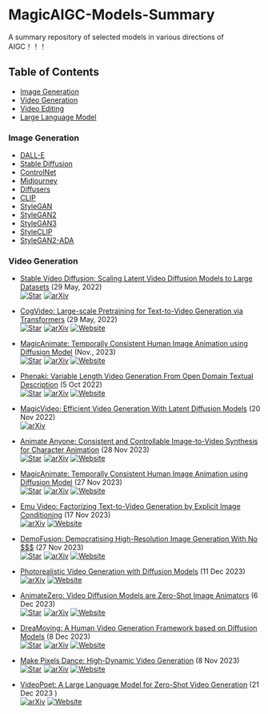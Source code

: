 # MagicAIGC-Models-Summary
A summary repository of selected models in various directions of AIGC！！！


## Table of Contents

- [Image Generation](#image-generation)
- [Video Generation](#video-generation)
- [Video Editing](#video-editing)
- [Large Language Model](#large-language-model)


### Image Generation
- [DALL-E](https://github.com/openai/DALL-E)
- [Stable Diffusion](https://github.com/CompVis/stable-diffusion)
- [ControlNet](https://github.com/lllyasviel/ControlNet)
- [Midjourney](https://github.com/midjourney/midjourney)
- [Diffusers](https://github.com/huggingface/diffusers)
- [CLIP](https://github.com/openai/CLIP)
- [StyleGAN](https://github.com/NVlabs/stylegan2)
- [StyleGAN2](https://github.com/NVlabs/stylegan2)
- [StyleGAN3](https://github.com/NVlabs/stylegan3)
- [StyleCLIP](https://github.com/openai/styleclip)
- [StyleGAN2-ADA](https://github.com/NVlabs/stylegan2-ada)

### Video Generation

- [Stable Video Diffusion: Scaling Latent Video Diffusion Models to Large Datasets](https://arxiv.org/pdf/2311.15127v1.pdf) (29 May, 2022)  
  [![Star](https://img.shields.io/github/stars/thudm/cogvideo.svg?style=social&label=Star)](https://github.com/Stability-AI/generative-models.git)
  [![arXiv](https://img.shields.io/badge/arXiv-b31b1b.svg)](https://arxiv.org/pdf/2311.15127v1)

- [CogVideo: Large-scale Pretraining for Text-to-Video Generation via Transformers](https://arxiv.org/pdf/2205.15868v1.pdf) (29 May, 2022)  
  [![Star](https://img.shields.io/github/stars/thudm/cogvideo.svg?style=social&label=Star)](https://github.com/thudm/cogvideo.git)
  [![arXiv](https://img.shields.io/badge/arXiv-b31b1b.svg)](https://arxiv.org/pdf/2205.15868v1)
  [![Website](https://img.shields.io/badge/Website-9cf)](https://models.aminer.cn/cogvideo/)

- [MagicAnimate: Temporally Consistent Human Image Animation using Diffusion Model](https://arxiv.org/abs/2311.16498) (Nov., 2023)  
  [![Star](https://img.shields.io/github/stars/magic-research/magic-animate.svg?style=social&label=Star)](https://github.com/magic-research/magic-animate)
  [![arXiv](https://img.shields.io/badge/arXiv-b31b1b.svg)](https://arxiv.org/abs/2311.16498)
  [![Website](https://img.shields.io/badge/Website-9cf)](https://showlab.github.io/magicanimate)

- [Phenaki: Variable Length Video Generation From Open Domain Textual Description](https://arxiv.org/pdf/2210.02399v1.pdf) (5 Oct 2022)  
  [![Star](https://img.shields.io/github/stars/lucidrains/phenaki-pytorch.svg?style=social&label=Star)](https://github.com/lucidrains/phenaki-pytorch.git)
  [![arXiv](https://img.shields.io/badge/arXiv-b31b1b.svg)](https://arxiv.org/pdf/2210.02399v1)
  [![Website](https://img.shields.io/badge/Website-9cf)](https://phenaki.video/)

- [MagicVideo: Efficient Video Generation With Latent Diffusion Models](https://arxiv.org/pdf/2211.11018v2.pdf) (20 Nov 2022)  
  [![arXiv](https://img.shields.io/badge/arXiv-b31b1b.svg)](https://arxiv.org/pdf/2211.11018v2)

- [Animate Anyone: Consistent and Controllable Image-to-Video Synthesis for Character Animation](https://arxiv.org/pdf/2311.17117.pdf) (28 Nov 2023)  
  [![Star](https://img.shields.io/github/stars/HumanAIGC/AnimateAnyone.svg?style=social&label=Star)](https://github.com/HumanAIGC/AnimateAnyone.git)
  [![arXiv](https://img.shields.io/badge/arXiv-b31b1b.svg)](https://arxiv.org/pdf/2311.17117)
  [![Website](https://img.shields.io/badge/Website-9cf)](https://humanaigc.github.io/animate-anyone/)

- [MagicAnimate: Temporally Consistent Human Image Animation using Diffusion Model](https://arxiv.org/pdf/2311.16498v1.pdf) (27 Nov 2023)  
  [![Star](https://img.shields.io/github/stars/magic-research/magic-animate.svg?style=social&label=Star)](https://github.com/magic-research/magic-animate.git)
  [![arXiv](https://img.shields.io/badge/arXiv-b31b1b.svg)](https://arxiv.org/pdf/2311.16498v1)
  [![Website](https://img.shields.io/badge/Website-9cf)](https://showlab.github.io/magicanimate/)

- [Emu Video: Factorizing Text-to-Video Generation by Explicit Image Conditioning](https://arxiv.org/pdf/2311.10709v1.pdf) (17 Nov 2023)  
  [![arXiv](https://img.shields.io/badge/arXiv-b31b1b.svg)](https://arxiv.org/pdf/2311.10709v1)
  [![Website](https://img.shields.io/badge/Website-9cf)](https://emu-video.metademolab.com/)

- [DemoFusion: Democratising High-Resolution Image Generation With No $$$](https://arxiv.org/pdf/2311.16498v1.pdf) (27 Nov 2023)  
  [![Star](https://img.shields.io/github/stars/PRIS-CV/DemoFusion.svg?style=social&label=Star)](https://github.com/PRIS-CV/DemoFusion.git)
  [![arXiv](https://img.shields.io/badge/arXiv-b31b1b.svg)](https://arxiv.org/pdf/2311.16498v1)
  [![Website](https://img.shields.io/badge/Website-9cf)](https://ruoyidu.github.io/demofusion/demofusion.html)

- [Photorealistic Video Generation with Diffusion Models](https://arxiv.org/pdf/2312.06662v1.pdf) (11 Dec 2023)  
  [![arXiv](https://img.shields.io/badge/arXiv-b31b1b.svg)](https://arxiv.org/pdf/2312.06662v1)
  [![Website](https://img.shields.io/badge/Website-9cf)](https://walt-video-diffusion.github.io/)

- [AnimateZero: Video Diffusion Models are Zero-Shot Image Animators](https://arxiv.org/pdf/2312.03793v1.pdf) (6 Dec 2023)  
  [![Star](https://img.shields.io/github/stars/vvictoryuki/AnimateZero.svg?style=social&label=Star)](https://github.com/vvictoryuki/AnimateZero.git)
  [![arXiv](https://img.shields.io/badge/arXiv-b31b1b.svg)](https://arxiv.org/pdf/2312.03793v1)
  [![Website](https://img.shields.io/badge/Website-9cf)](https://vvictoryuki.github.io/animatezero.github.io/)

- [DreaMoving: A Human Video Generation Framework based on Diffusion Models](https://arxiv.org/pdf/2312.05107v2.pdf) (8 Dec 2023)  
  [![Star](https://img.shields.io/github/stars/dreamoving/dreamoving-project.svg?style=social&label=Star)](https://github.com/dreamoving/dreamoving-project.git)
  [![arXiv](https://img.shields.io/badge/arXiv-b31b1b.svg)](https://arxiv.org/pdf/2312.05107v2)
  [![Website](https://img.shields.io/badge/Website-9cf)](https://dreamoving.github.io/dreamoving/)

- [Make Pixels Dance: High-Dynamic Video Generation](https://arxiv.org/abs/2311.10982.pdf) (8 Nov 2023)  
  [![Star](https://img.shields.io/github/stars/vvictoryuki/AnimateZero.svg?style=social&label=Star)](https://github.com/vvictoryuki/AnimateZero.git)
  [![arXiv](https://img.shields.io/badge/arXiv-b31b1b.svg)](https://arxiv.org/pdf/2312.03793v1)
  [![Website](https://img.shields.io/badge/Website-9cf)](https://vvictoryuki.github.io/animatezero.github.io/)

- [VideoPoet: A Large Language Model for Zero-Shot Video Generation](https://arxiv.org/pdf/2312.14125v1.pdf) (21 Dec 2023 )  
  [![arXiv](https://img.shields.io/badge/arXiv-b31b1b.svg)](https://arxiv.org/pdf/2312.14125v1)
  [![Website](https://img.shields.io/badge/Website-9cf)](https://sites.research.google/videopoet/)